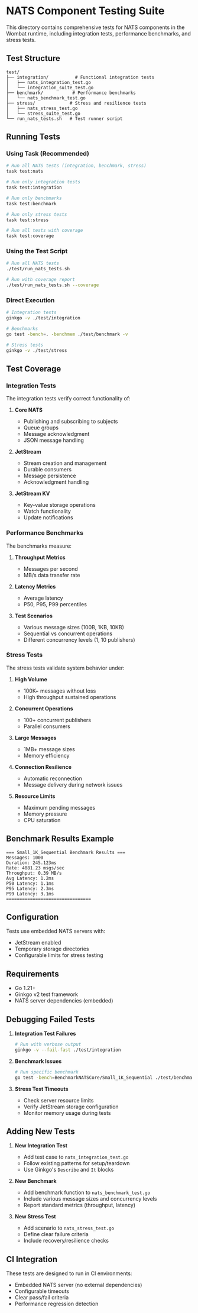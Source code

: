 # NATS Component Testing Suite

This directory contains comprehensive tests for NATS components in the Wombat runtime, including integration tests, performance benchmarks, and stress tests.

## Test Structure

```
test/
├── integration/          # Functional integration tests
│   ├── nats_integration_test.go
│   └── integration_suite_test.go
├── benchmark/           # Performance benchmarks
│   └── nats_benchmark_test.go
├── stress/             # Stress and resilience tests
│   ├── nats_stress_test.go
│   └── stress_suite_test.go
└── run_nats_tests.sh   # Test runner script
```

## Running Tests

### Using Task (Recommended)

```bash
# Run all NATS tests (integration, benchmark, stress)
task test:nats

# Run only integration tests
task test:integration

# Run only benchmarks
task test:benchmark

# Run only stress tests
task test:stress

# Run all tests with coverage
task test:coverage
```

### Using the Test Script

```bash
# Run all NATS tests
./test/run_nats_tests.sh

# Run with coverage report
./test/run_nats_tests.sh --coverage
```

### Direct Execution

```bash
# Integration tests
ginkgo -v ./test/integration

# Benchmarks
go test -bench=. -benchmem ./test/benchmark -v

# Stress tests
ginkgo -v ./test/stress
```

## Test Coverage

### Integration Tests

The integration tests verify correct functionality of:

1. **Core NATS**
   - Publishing and subscribing to subjects
   - Queue groups
   - Message acknowledgment
   - JSON message handling

2. **JetStream**
   - Stream creation and management
   - Durable consumers
   - Message persistence
   - Acknowledgment handling

3. **JetStream KV**
   - Key-value storage operations
   - Watch functionality
   - Update notifications

### Performance Benchmarks

The benchmarks measure:

1. **Throughput Metrics**
   - Messages per second
   - MB/s data transfer rate

2. **Latency Metrics**
   - Average latency
   - P50, P95, P99 percentiles

3. **Test Scenarios**
   - Various message sizes (100B, 1KB, 10KB)
   - Sequential vs concurrent operations
   - Different concurrency levels (1, 10 publishers)

### Stress Tests

The stress tests validate system behavior under:

1. **High Volume**
   - 100K+ messages without loss
   - High throughput sustained operations

2. **Concurrent Operations**
   - 100+ concurrent publishers
   - Parallel consumers

3. **Large Messages**
   - 1MB+ message sizes
   - Memory efficiency

4. **Connection Resilience**
   - Automatic reconnection
   - Message delivery during network issues

5. **Resource Limits**
   - Maximum pending messages
   - Memory pressure
   - CPU saturation

## Benchmark Results Example

```
=== Small_1K_Sequential Benchmark Results ===
Messages: 1000
Duration: 245.123ms
Rate: 4081.23 msgs/sec
Throughput: 0.39 MB/s
Avg Latency: 1.2ms
P50 Latency: 1.1ms
P95 Latency: 2.3ms
P99 Latency: 3.1ms
================================
```

## Configuration

Tests use embedded NATS servers with:
- JetStream enabled
- Temporary storage directories
- Configurable limits for stress testing

## Requirements

- Go 1.21+
- Ginkgo v2 test framework
- NATS server dependencies (embedded)

## Debugging Failed Tests

1. **Integration Test Failures**
   ```bash
   # Run with verbose output
   ginkgo -v --fail-fast ./test/integration
   ```

2. **Benchmark Issues**
   ```bash
   # Run specific benchmark
   go test -bench=BenchmarkNATSCore/Small_1K_Sequential ./test/benchmark -v
   ```

3. **Stress Test Timeouts**
   - Check server resource limits
   - Verify JetStream storage configuration
   - Monitor memory usage during tests

## Adding New Tests

1. **New Integration Test**
   - Add test case to `nats_integration_test.go`
   - Follow existing patterns for setup/teardown
   - Use Ginkgo's `Describe` and `It` blocks

2. **New Benchmark**
   - Add benchmark function to `nats_benchmark_test.go`
   - Include various message sizes and concurrency levels
   - Report standard metrics (throughput, latency)

3. **New Stress Test**
   - Add scenario to `nats_stress_test.go`
   - Define clear failure criteria
   - Include recovery/resilience checks

## CI Integration

These tests are designed to run in CI environments:
- Embedded NATS server (no external dependencies)
- Configurable timeouts
- Clear pass/fail criteria
- Performance regression detection
